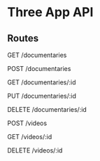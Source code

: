 # Three App API

## Routes

GET /documentaries

POST /documentaries

GET /documentaries/:id

PUT /documentaries/:id

DELETE /documentaries/:id

POST /videos

GET /videos/:id

DELETE /videos/:id
